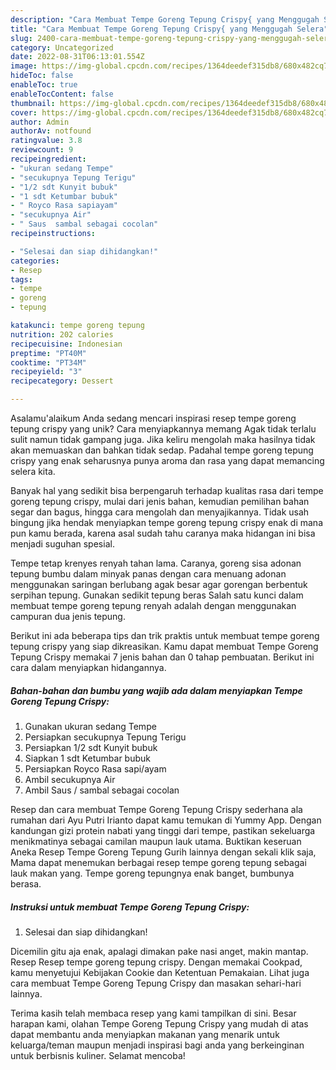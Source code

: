```yaml
---
description: "Cara Membuat Tempe Goreng Tepung Crispy{ yang Menggugah Selera"
title: "Cara Membuat Tempe Goreng Tepung Crispy{ yang Menggugah Selera"
slug: 2400-cara-membuat-tempe-goreng-tepung-crispy-yang-menggugah-selera
category: Uncategorized
date: 2022-08-31T06:13:01.554Z
image: https://img-global.cpcdn.com/recipes/1364deedef315db8/680x482cq70/tempe-goreng-tepung-crispy-foto-resep-utama.jpg
hideToc: false
enableToc: true
enableTocContent: false
thumbnail: https://img-global.cpcdn.com/recipes/1364deedef315db8/680x482cq70/tempe-goreng-tepung-crispy-foto-resep-utama.jpg
cover: https://img-global.cpcdn.com/recipes/1364deedef315db8/680x482cq70/tempe-goreng-tepung-crispy-foto-resep-utama.jpg
author: Admin
authorAv: notfound
ratingvalue: 3.8
reviewcount: 9
recipeingredient:
- "ukuran sedang Tempe"
- "secukupnya Tepung Terigu"
- "1/2 sdt Kunyit bubuk"
- "1 sdt Ketumbar bubuk"
- " Royco Rasa sapiayam"
- "secukupnya Air"
- " Saus  sambal sebagai cocolan"
recipeinstructions:

- "Selesai dan siap dihidangkan!"
categories:
- Resep
tags:
- tempe
- goreng
- tepung

katakunci: tempe goreng tepung 
nutrition: 202 calories
recipecuisine: Indonesian
preptime: "PT40M"
cooktime: "PT34M"
recipeyield: "3"
recipecategory: Dessert

---
```



Asalamu'alaikum Anda sedang mencari inspirasi resep tempe goreng tepung crispy yang unik? Cara menyiapkannya memang Agak tidak terlalu sulit namun tidak gampang juga. Jika keliru mengolah maka hasilnya tidak akan memuaskan dan bahkan tidak sedap. Padahal tempe goreng tepung crispy yang enak seharusnya punya aroma dan rasa yang dapat memancing selera kita.


Banyak hal yang sedikit bisa berpengaruh terhadap kualitas rasa dari tempe goreng tepung crispy, mulai dari jenis bahan, kemudian pemilihan bahan segar dan bagus, hingga cara mengolah dan menyajikannya. Tidak usah bingung jika hendak menyiapkan tempe goreng tepung crispy enak di mana pun kamu berada, karena asal sudah tahu caranya maka hidangan ini bisa menjadi suguhan spesial.

Tempe tetap krenyes renyah tahan lama. Caranya, goreng sisa adonan tepung bumbu dalam minyak panas dengan cara menuang adonan menggunakan saringan berlubang agak besar agar gorengan berbentuk serpihan tepung. Gunakan sedikit tepung beras Salah satu kunci dalam membuat tempe goreng tepung renyah adalah dengan menggunakan campuran dua jenis tepung.


Berikut ini ada beberapa tips dan trik praktis untuk membuat tempe goreng tepung crispy yang siap dikreasikan. Kamu dapat membuat Tempe Goreng Tepung Crispy memakai 7 jenis bahan dan 0 tahap pembuatan. Berikut ini cara dalam menyiapkan hidangannya.

<!--inarticleads1-->

##### Bahan-bahan dan bumbu yang wajib ada dalam menyiapkan Tempe Goreng Tepung Crispy:

1. Gunakan ukuran sedang Tempe
1. Persiapkan secukupnya Tepung Terigu
1. Persiapkan 1/2 sdt Kunyit bubuk
1. Siapkan 1 sdt Ketumbar bubuk
1. Persiapkan  Royco Rasa sapi/ayam
1. Ambil secukupnya Air
1. Ambil  Saus / sambal sebagai cocolan


Resep dan cara membuat Tempe Goreng Tepung Crispy sederhana ala rumahan dari Ayu Putri Irianto dapat kamu temukan di Yummy App. Dengan kandungan gizi protein nabati yang tinggi dari tempe, pastikan sekeluarga menikmatinya sebagai camilan maupun lauk utama. Buktikan keseruan Aneka Resep Tempe Goreng Tepung Gurih lainnya dengan sekali klik saja, Mama dapat menemukan berbagai resep tempe goreng tepung sebagai lauk makan yang. Tempe goreng tepungnya enak banget, bumbunya berasa. 

<!--inarticleads2-->

##### Instruksi untuk membuat Tempe Goreng Tepung Crispy:


1. Selesai dan siap dihidangkan!

Dicemilin gitu aja enak, apalagi dimakan pake nasi anget, makin mantap. Resep Resep tempe goreng tepung crispy. Dengan memakai Cookpad, kamu menyetujui Kebijakan Cookie dan Ketentuan Pemakaian. Lihat juga cara membuat Tempe Goreng Tepung Crispy dan masakan sehari-hari lainnya. 

Terima kasih telah membaca resep yang kami tampilkan di sini. Besar harapan kami, olahan Tempe Goreng Tepung Crispy yang mudah di atas dapat membantu anda menyiapkan makanan yang menarik untuk keluarga/teman maupun menjadi inspirasi bagi anda yang berkeinginan untuk berbisnis kuliner. Selamat mencoba!
